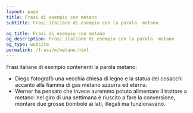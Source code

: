 ```yaml
---
layout: page
title: Frasi di esempio con metano 
subtitle: Frasi italiane di esempio con la parola  metano

og_title: Frasi di esempio con metano 
og_description: Frasi italiane di esempio con la parola  metano
og_type: website
permalink: /frasi/m/metano.html
---
```


Frasi italiane di esempio contenenti la parola metano:


- Diego fotografò una vecchia chiesa di legno e la statua dei cosacchi accanto alla fiamma di gas metano azzurra ed eterna.
- Werner ha pensato che invece avremmo potuto alimentare il trattore a metano: nel giro di una settimana è riuscito a fare la conversione, montare due grosse bombole ai lati, illegali ma funzionavano.

